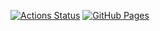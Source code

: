 [![Actions Status](https://github.com/AiletS/AiletS_Library/workflows/verify/badge.svg)](https://github.com/AiletS/AiletS_Library/actions)
[![GitHub Pages](https://img.shields.io/static/v1?label=GitHub+Pages&message=+&color=brightgreen&logo=github)](https://AiletS.github.io/AiletS_Library/) 